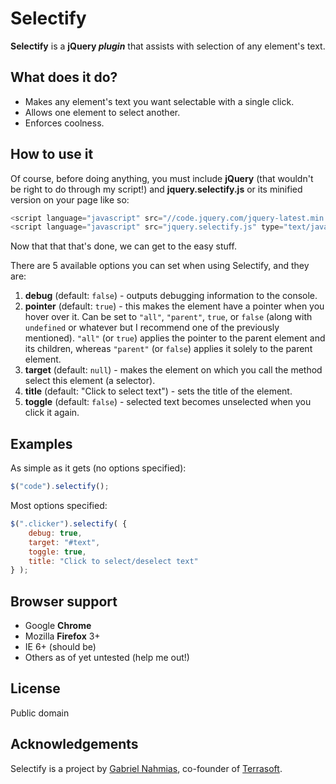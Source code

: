 Selectify
=============

**Selectify** is a **jQuery _plugin_** that assists with selection of any element's text.

What does it do?
-----------

* Makes any element's text you want selectable with a single click.
* Allows one element to select another.
* Enforces coolness.

How to use it
-----------

Of course, before doing anything, you must include **jQuery** (that wouldn't be right to do through my script!) and **jquery.selectify.js** or its minified version on your page like so:
	
```javascript
<script language="javascript" src="//code.jquery.com/jquery-latest.min.js" type="text/javascript"></script>
<script language="javascript" src="jquery.selectify.js" type="text/javascript"></script>
```

Now that that that's done, we can get to the easy stuff.

There are 5 available options you can set when using Selectify, and they are:

1.  **debug** (default: ```false```) - outputs debugging information to the console.
2.  **pointer** (default: ```true```) - this makes the element have a pointer when you hover over it.  Can be set to ```"all"```, ```"parent"```, ```true```, or ```false``` (along with ```undefined``` or whatever but I recommend one of the previously mentioned).  ```"all"``` (or ```true```) applies the pointer to the parent element and its children, whereas ```"parent"``` (or ```false```) applies it solely to the parent element.
3.  **target** (default: ```null```) - makes the element on which you call the method select this element (a selector).
4.  **title** (default: "Click to select text") - sets the title of the element.
5.  **toggle** (default: ```false```) - selected text becomes unselected when you click it again.

Examples
-----------

As simple as it gets (no options specified):

```javascript
$("code").selectify();
```

Most options specified:

```javascript
$(".clicker").selectify( {
	debug: true,
	target: "#text",
	toggle: true,
	title: "Click to select/deselect text"
} );
```

Browser support
-----------

* Google **Chrome**
* Mozilla **Firefox** 3+
* IE 6+ (should be)
* Others as of yet untested (help me out!)

License
-----------

Public domain

Acknowledgements
------------

Selectify is a project by [Gabriel Nahmias](mailto:gabriel@terrasoftlabs.com), co-founder of [Terrasoft](http://terrasoftlabs.com).
